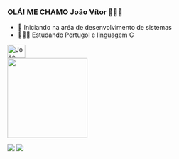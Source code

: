 ### OLÁ! ME CHAMO João Vítor  👨🏾‍💻

- 🔭 Iniciando na aréa de desenvolvimento de sistemas
- 👨🏽‍💻 Estudando Portugol  e linguagem C

 <img halign="center" alt="João Vítor -C" height="30" width="40" src="https://cdn.jsdelivr.net/gh/devicons/devicon@latest/icons/c/c-original.svg" />
<div>
 
 <div>
  <a href="https://github.com/">
  <img height="180em" src="https://github-readme-stats.vercel.app/api?username=JoãoVítor&show_icons=true&theme=dark&include_all_commits=true&count_private=true"/>

<a href="https://www.instagram.com/filipemachado_06/" target="_blank"><img src="https://img.shields.io/badge/-Instagram-%23E4405F?style=for-the-badge&logo=instagram&logoColor=white" target="_blank"></a>
<a href="https://www.linkedin.com/in/filipe-machado-575900289/" target="_blank"><img src="https://img.shields.io/badge/-LinkedIn-%230077B5?style=for-the-badge&logo=linkedin&logoColor=white" target="_blank"></a>
</div>
